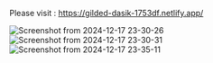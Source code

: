 
Please visit :  https://gilded-dasik-1753df.netlify.app/


![Screenshot from 2024-12-17 23-30-26](https://github.com/user-attachments/assets/986e16f9-abc9-4bdf-866d-e648c6ae79ca)
![Screenshot from 2024-12-17 23-30-31](https://github.com/user-attachments/assets/ddde104d-2a81-43a9-b521-badd410063e5)
![Screenshot from 2024-12-17 23-35-11](https://github.com/user-attachments/assets/0773b509-5f3a-4d2d-9dd8-334fb7478351)
